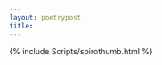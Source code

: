 ```yaml
---
layout: poetrypost
title: 
---
```


{% include Scripts/spirothumb.html %}

<script>
  createSpiroThumb("/Portfolio/Spirographs/hypo_33-50-50.gif");
</script>
